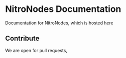 # NitroNodes Documentation

Documentation for NitroNodes, which is hosted [here](https://docs.nitronodes.xyz)

## Contribute

We are open for pull requests,
